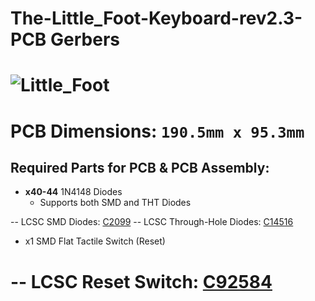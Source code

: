 # The-Little_Foot-Keyboard-rev2.3-PCB Gerbers

![Little_Foot](https://i.imgur.com/GC1st7U.png)
===

**PCB Dimensions:** `190.5mm x 95.3mm`
===

## Required Parts for PCB & PCB Assembly:

+ **x40-44**  1N4148 Diodes
  - Supports both SMD and THT Diodes
  
-- LCSC SMD Diodes: [C2099](https://lcsc.com/product-detail/Switching-Diode_Changjiang-Electronics-Tech-CJ-1N4148W_C2099.html)
-- LCSC Through-Hole Diodes: [C14516](https://lcsc.com/product-detail/Switching-Diode_1N4148_C14516.html)

+ x1 SMD Flat Tactile Switch (Reset)

-- LCSC Reset Switch: [C92584](https://lcsc.com/product-detail/Tactile-Switches_Korean-Hroparts-Elec-K2-1187SQ-A4SW-06_C92584.html)
===
